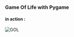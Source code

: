 ### Game Of Life with Pygame

#### in action :
![GOL](https://drive.google.com/file/d/1NStCc5T5bWTihw40j8LaNRSCMQZQI3ul/preview)
